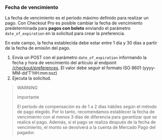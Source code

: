 ### Fecha de vencimiento

La fecha de vencimiento es el período máximo definido para realizar un pago. Con Checkout Pro es posible cambiar la fecha de vencimiento predeterminada para **pagos con boleto** enviando el parámetro `date_of_expiration` en la solicitud para crear la preferencia.

En este campo, la fecha establecida debe estar entre 1 día y 30 días a partir de la fecha de emisión del pago.


1. Envía un POST con el parámetro `date_of_expiration` informando la fecha y hora de vencimiento del artículo al endpoint [/checkout/preferences](https://www.mercadopago[FAKER][URL][DOMAIN]/developers/es/reference/preferences/_checkout_preferences/post). El valor debe seguir el formato ISO 8601 (yyyy-MM-dd'T'HH:mm:ssz)
2. Ejecuta la solicitud.

> WARNING
>
> Importante
>
> El período de compensación es de 1 a 2 días hábiles según el método de pago elegido. Por lo tanto, recomendamos establecer la fecha de vencimiento con al menos 3 días de diferencia para garantizar que se realice el pago. Además, si el pago se realiza después de la fecha de vencimiento, el monto se devolverá a la cuenta de Mercado Pago del pagador.
